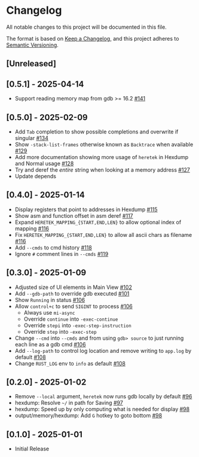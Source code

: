 # Changelog
All notable changes to this project will be documented in this file.

The format is based on [Keep a Changelog](https://keepachangelog.com/en/1.0.0/),
and this project adheres to [Semantic Versioning](https://semver.org/spec/v2.0.0.html).

## [Unreleased]

## [0.5.1] - 2025-04-14
- Support reading memory map from gdb >= 16.2 [#141](https://github.com/wcampbell0x2a/heretek/pull/141)

## [0.5.0] - 2025-02-09
- Add `Tab` completion to show possible completions and overwrite if singular [#134](https://github.com/wcampbell0x2a/heretek/pull/134)
- Show `-stack-list-frames` otherwise known as `Backtrace` when available [#129](https://github.com/wcampbell0x2a/heretek/pull/129)
- Add more documentation showing more usage of `heretek` in Hexdump and Normal usage [#128](https://github.com/wcampbell0x2a/heretek/pull/128)
- Try and deref the *entire* string when looking at a memory address [#127](https://github.com/wcampbell0x2a/heretek/pull/127)
- Update depends

## [0.4.0] - 2025-01-14
- Display registers that point to addresses in Hexdump [#115](https://github.com/wcampbell0x2a/heretek/pull/115)
- Show asm and function offset in asm deref [#117](https://github.com/wcampbell0x2a/heretek/pull/117)
- Expand `HERETEK_MAPPING_{START,END,LEN}` to allow optional index of mapping [#116](https://github.com/wcampbell0x2a/heretek/pull/116)
- Fix `HERETEK_MAPPING_{START,END,LEN}` to allow all ascii chars as filename [#116](https://github.com/wcampbell0x2a/heretek/pull/116)
- Add `--cmds` to cmd history [#118](https://github.com/wcampbell0x2a/heretek/pull/118)
- Ignore `#` comment lines in `--cmds` [#119](https://github.com/wcampbell0x2a/heretek/pull/119)

## [0.3.0] - 2025-01-09
- Adjusted size of UI elements in Main View [#102](https://github.com/wcampbell0x2a/heretek/pull/102)
- Add `--gdb-path` to override gdb executed [#101](https://github.com/wcampbell0x2a/heretek/pull/101)
- Show `Running` in status [#106](https://github.com/wcampbell0x2a/heretek/pull/106)
- Allow `control+c` to send `SIGINT` to process [#106](https://github.com/wcampbell0x2a/heretek/pull/106)
  - Always use `mi-async`
  - Override `continue` into `-exec-continue`
  - Override `stepi` into `-exec-step-instruction`
  - Override `step` into `-exec-step`
- Change `--cmd` into `--cmds` and from using `gdb> source` to just running each line as a gdb cmd [#106](https://github.com/wcampbell0x2a/heretek/pull/106)
- Add `--log-path` to control log location and remove writing to `app.log` by default [#108](https://github.com/wcampbell0x2a/heretek/pull/108)
- Change `RUST_LOG` env to `info` as default [#108](https://github.com/wcampbell0x2a/heretek/pull/108)

## [0.2.0] - 2025-01-02
- Remove `--local` argument, `heretek` now runs gdb locally by default [#96](https://github.com/wcampbell0x2a/heretek/pull/96)
- hexdump: Resolve `~/` in path for Saving [#97](https://github.com/wcampbell0x2a/heretek/pull/97)
- hexdump: Speed up by only computing what is needed for display [#98](https://github.com/wcampbell0x2a/heretek/pull/98)
- output/memory/hexdump: Add `G` hotkey to goto bottom [#98](https://github.com/wcampbell0x2a/heretek/pull/98)

## [0.1.0] - 2025-01-01
- Initial Release
